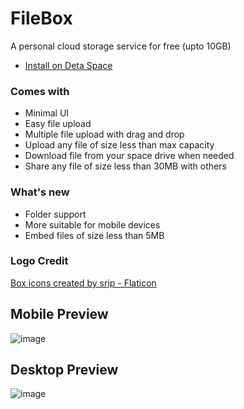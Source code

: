 # FileBox
A personal cloud storage service for free (upto 10GB)

- [Install on Deta Space](https://alpha.deta.space/discovery/@gyrooo/filebox)

### Comes with

- Minimal UI
- Easy file upload
- Multiple file upload with drag and drop
- Upload any file of size less than max capacity
- Download file from your space drive when needed
- Share any file of size less than 30MB with others

### What's new
- Folder support
- More suitable for mobile devices
- Embed files of size less than 5MB 

### Logo Credit
<a href="https://www.flaticon.com/free-icons/box" title="box icons">Box icons created by srip - Flaticon</a>

## Mobile Preview
![image](https://user-images.githubusercontent.com/53375272/204375192-36dfb307-2f7f-44fd-b463-279f765b5fba.png)

## Desktop Preview
![image](https://user-images.githubusercontent.com/53375272/204374655-4dd8743f-63a1-4c8a-8b0d-176020271c0c.png)

